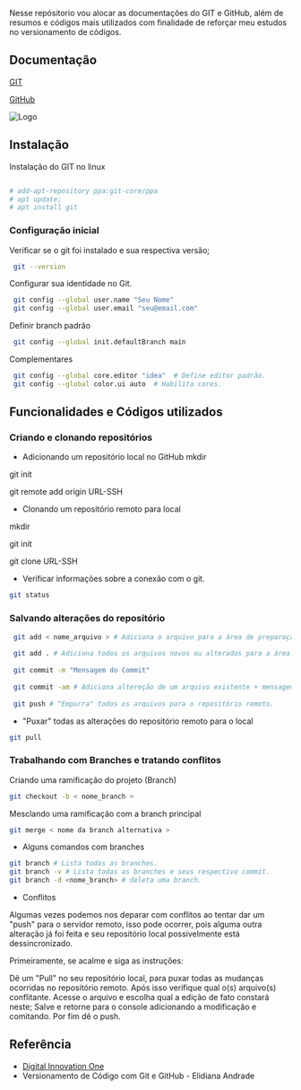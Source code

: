 
Nesse repósitorio vou alocar as documentações do GIT e GitHub, além de resumos e códigos mais utilizados com finalidade de reforçar meu estudos no versionamento de códigos.

## Documentação

[GIT](https://git-scm.com/docs/git/pt_BR)

[GitHub](https://docs.github.com/pt)


![Logo](https://git-scm.com/images/logos/downloads/Git-Logo-2Color.png)


## Instalação

Instalação do GIT no linux

```bash

# add-apt-repository ppa:git-core/ppa
# apt update; 
# apt install git
```

### Configuração inicial

Verificar se o git foi instalado e sua respectiva versão;
```bash
 git --version
```
Configurar sua identidade no Git.
```bash
 git config --global user.name "Seu Nome"
 git config --global user.email "seu@email.com"
```
Definir branch padrão
```bash
 git config --global init.defaultBranch main
```
Complementares
```bash
 git config --global core.editor "idea"  # Define editor padrão.
 git config --global color.ui auto  # Habilita cores.
```
    
## Funcionalidades e Códigos utilizados

### Criando e clonando repositórios

- Adicionando um repositório local no GitHub
mkdir <nome do repostorio>

git init

git remote add origin URL-SSH

- Clonando um repositório remoto para local

mkdir <nome do repostorio>

git init

git clone URL-SSH <nome da pasta-opcional>

- Verificar informações sobre a conexão com o git.
```bash
git status 
```
### Salvando alterações do repositório

```bash
 git add < nome_arquivo > # Adiciona o arquivo para a área de preparação.
 
 git add . # Adiciona todos os arquivos novos ou alterados para a área de preparação.
 
 git commit -m "Mensagem do Commit"
 
 git commit -am # Adiciona altereção de um arquivo existente + mensagem do commit.
 
 git push # "Empurra" todos os arquivos para o repositório remoto.
```
- "Puxar" todas as alterações do repositório remoto para o local
```bash
git pull
```
### Trabalhando com Branches e tratando conflitos

Criando uma ramificação do projeto (Branch)
```bash
git checkout -b < nome_branch >
```
Mesclando uma ramificação com a branch principal
```bash
git merge < nome da branch alternativa > 
```
- Alguns comandos com branches
```bash
git branch # Lista todas as branches.
git branch -v # Lista todas as branches e seus respectivo commit.
git branch -d <nome_branch> # deleta uma branch.
```
- Conflitos

Algumas vezes podemos nos deparar com conflitos ao tentar dar um "push" para o servidor remoto, isso pode ocorrer, pois alguma outra alteração já foi feita e seu repositório local possivelmente está dessincronizado.

Primeiramente, se acalme e siga as instruções:

Dê um "Pull" no seu repositório local, para puxar todas as mudanças ocorridas no repositório remoto. Após isso verifique qual o(s) arquivo(s) conflitante. Acesse o arquivo e escolha qual a edição de fato constará neste; Salve e retorne para o console adicionando a modificação e comitando. Por fim dê o push.


## Referência

 - [Digital Innovation One](Dio.me)
 - Versionamento de Código com Git e GitHub - Elidiana Andrade


